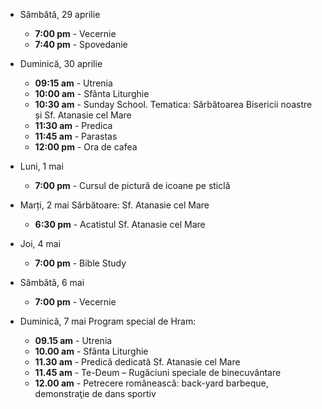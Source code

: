 * <label>Sâmbătă, 29 aprilie</label>
  * **7:00 pm** - Vecernie
  * **7:40 pm** - Spovedanie

* <label>Duminică, 30 aprilie</label>
  * **09:15 am** - Utrenia 
  * **10:00 am** - Sfânta Liturghie
  * **10:30 am** - Sunday School. Tematica: Sărbătoarea Bisericii noastre și Sf. Atanasie cel Mare
  * **11:30 am** - Predica
  * **11:45 am** - Parastas
  * **12:00 pm** - Ora de cafea

* <label>Luni, 1 mai</label>
  * **7:00 pm** - Cursul de pictură de icoane pe sticlă

* <label>Marți, 2 mai</label> Sărbătoare: Sf. Atanasie cel Mare
  * **6:30 pm** - Acatistul Sf. Atanasie cel Mare

* <label>Joi, 4 mai</label>
  * **7:00 pm** - Bible Study

* <label>Sâmbătă, 6 mai</label>
  * **7:00 pm** - Vecernie

* <label>Duminică, 7 mai</label> Program special de Hram:
  * **09.15 am** - Utrenia
  * **10.00 am** - Sfânta Liturghie 
  * **11.30 am** - Predică dedicată Sf. Atanasie cel Mare 
  * **11.45 am** - Te-Deum – Rugăciuni speciale de binecuvântare
  * **12.00 am** - Petrecere românească: back-yard barbeque, demonstraţie de dans sportiv